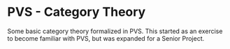 # PVS - Category Theory
Some basic category theory formalized in PVS.
This started as an exercise to become familiar with PVS, but was
expanded for a Senior Project.
